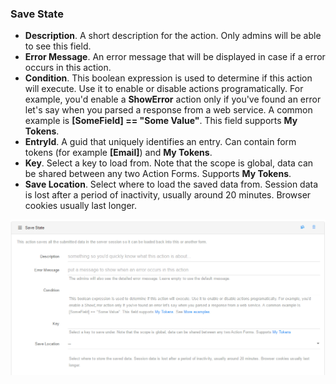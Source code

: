 ### Save State

* **Description**. A short description for the action. Only admins will be able to see this field.
* **Error Message**. An error message that will be displayed in case if a error occurs in this action.
* **Condition**. This boolean expression is used to determine if this action will execute. Use it to enable or disable actions programatically. For example, you'd enable a **ShowError** action only if you've found an error let's say when you parsed a response from a web service. A common example is **[SomeField] == "Some Value"**. This field supports **My Tokens**. 
* **EntryId**. A guid that uniquely identifies an entry. Can contain form tokens (for example **[Email]**) and **My Tokens**.
* **Key**. Select a key to load from. Note that the scope is global, data can be shared between any two Action Forms. Supports **My Tokens**.
* **Save Location**. Select where to load the saved data from. Session data is lost after a period of inactivity, usually around 20 minutes. Browser cookies usually last longer.

![](save-state.png)